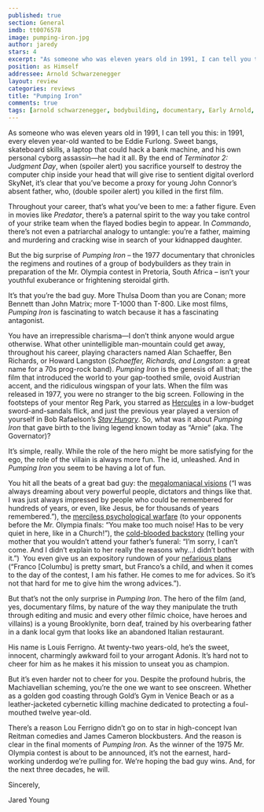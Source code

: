 ```yaml
---
published: true
section: General
imdb: tt0076578
image: pumping-iron.jpg
author: jaredy 
stars: 4
excerpt: "As someone who was eleven years old in 1991, I can tell you this: in 1991, every eleven year-old wanted to be Eddie Furlong. Sweet bangs, skateboard skills, a laptop that could hack a bank machine, and his own personal cyborg assassin&mdash;he had it all. By the end of <em>Terminator 2: Judgment Day</em>, when (spoiler alert) you sacrifice yourself to destroy the computer chip inside your head that will give rise to sentient digital overlord SkyNet, it&rsquo;s clear that you&rsquo;ve become a proxy for young John Connor&rsquo;s absent father, who, (double spoiler alert) you killed in the first film."
position: as Himself 
addressee: Arnold Schwarzenegger
layout: review
categories: reviews
title: "Pumping Iron"
comments: true
tags: [arnold schwarzenegger, bodybuilding, documentary, Early Arnold, First Film, Letters]
---
```

<p>As someone who was eleven years old in 1991, I can tell you this: in 1991, every eleven year-old wanted to be Eddie Furlong. Sweet bangs, skateboard skills, a laptop that could hack a bank machine, and his own personal cyborg assassin&mdash;he had it all. By the end of <em>Terminator 2: Judgment Day</em>, when (spoiler alert) you sacrifice yourself to destroy the computer chip inside your head that will give rise to sentient digital overlord SkyNet, it&rsquo;s clear that you&rsquo;ve become a proxy for young John Connor&rsquo;s absent father, who, (double spoiler alert) you killed in the first film.&nbsp;</p>
<p>Throughout your career, that&rsquo;s what you&rsquo;ve been to me: a father figure. Even in movies like <em>Predator</em>, there&rsquo;s a paternal spirit to the way you take control of your strike team when the flayed bodies begin to appear. In <em>Commando</em>, there&rsquo;s not even a patriarchal analogy to untangle: you&rsquo;re a father, maiming and murdering and cracking wise in search of your kidnapped daughter.&nbsp;</p>
<p>But the big surprise of <em>Pumping Iron</em> &ndash; the 1977 documentary that chronicles the regimens and routines of a group of bodybuilders as they train in preparation of the Mr. Olympia contest in Pretoria, South Africa &ndash; isn&rsquo;t your youthful exuberance or frightening steroidal girth.&nbsp;</p>
<p>It&rsquo;s that you&rsquo;re the bad guy. More Thulsa Doom than you are Conan; more Bennett than John Matrix; more T-1000 than T-800. Like most films, <em>Pumping Iron</em> is fascinating to watch because it has a fascinating antagonist.&nbsp;</p>
<p>You have an irrepressible charisma&mdash;I don&rsquo;t think anyone would argue otherwise. What other unintelligible man-mountain could get away, throughout his career, playing characters named Alan Schaeffer, Ben Richards, or Howard Langston (<em>Schaeffer, Richards, and Langston</em>: a great name for a 70s prog-rock band). <em>Pumping Iron</em> is the genesis of all that; the film that introduced the world to your gap-toothed smile, ovoid Austrian accent, and the ridiculous wingspan of your lats. When the film was released in 1977, you were no stranger to the big screen. Following in the footsteps of your mentor Reg Park, you starred as <a href="/letters/2012/11/6/hercules-in-new-york.html">Hercules</a> in a low-budget sword-and-sandals flick, and just the previous year played a version of yourself in Bob Rafaelson&rsquo;s <a href="/letters/2012/11/14/stay-hungry.html"><em>Stay Hungry</em></a>. So, what was it about <em>Pumping Iron </em>that gave birth to the living legend known today as &ldquo;Arnie&rdquo; (aka. The Governator)?</p>
<p>It&rsquo;s simple, really. While the role of the hero might be more satisfying for the ego, the role of the villain is always more fun. The id, unleashed. And in <em>Pumping Iron </em>you seem to be having a lot of fun.&nbsp;</p>
<p>You hit all the beats of a great bad guy: the <a href="http://www.youtube.com/watch?v=0K8baGoSoR8">megalomaniacal visions</a> (&ldquo;I was always dreaming about very powerful people, dictators and things like that. I was just always impressed by people who could be remembered for hundreds of years, or even, like Jesus, be for thousands of years remembered.&rdquo;), the <a href="http://www.youtube.com/watch?v=PNiJSR07w5w">merciless psychological warfare</a> (to your opponents before the Mr. Olympia finals: &ldquo;You make too much noise! Has to be very quiet in here, like in a Church!&rdquo;), the <a href="http://www.youtube.com/watch?v=KAIZPbHRuzU&amp;feature=relmfu">cold-blooded backstory</a> (telling your mother that you wouldn&rsquo;t attend your father&rsquo;s funeral: &ldquo;I&rsquo;m sorry, I can&rsquo;t come. And I didn&rsquo;t explain to her really the reasons why&hellip;I didn&rsquo;t bother with it.&rdquo;)&nbsp; You even give us an expository rundown of your <a href="http://www.youtube.com/watch?v=9nHHky2ufDU">nefarious plans</a> (&ldquo;Franco [Columbu] is pretty smart, but Franco&#8217;s a child, and when it comes to the day of the contest, I am his father. He comes to me for advices. So it&#8217;s not that hard for me to give him the wrong advices.&rdquo;).&nbsp;</p>
<p>But that&rsquo;s not the only surprise in <em>Pumping Iron</em>. The hero of the film (and, yes, documentary films, by nature of the way they manipulate the truth through editing and music and every other filmic choice, have heroes and villains) is a young Brooklynite, born deaf, trained by his overbearing father in a dank local gym that looks like an abandoned Italian restaurant.</p>
<p>His name is Louis Ferrigno. At twenty-two years-old, he&rsquo;s the sweet, innocent, charmingly awkward foil to your arrogant Adonis. It&rsquo;s hard not to cheer for him as he makes it his mission to unseat you as champion.&nbsp;</p>
<p>But it&rsquo;s even harder not to cheer for you. Despite the profound hubris, the Machiavellian scheming, you&rsquo;re the one we want to see onscreen. Whether as a golden god coasting through Gold&rsquo;s Gym in Venice Beach or as a leather-jacketed cybernetic killing machine dedicated to protecting a foul-mouthed twelve year-old. &nbsp;</p>
<p>There&rsquo;s a reason Lou Ferrigno didn&rsquo;t go on to star in high-concept Ivan Reitman comedies and James Cameron blockbusters. And the reason is clear in the final moments of <em>Pumping Iron. </em>As the winner of the 1975 Mr. Olympia contest is about to be announced, it&rsquo;s not the earnest, hard-working underdog we&rsquo;re pulling for. We&rsquo;re hoping the bad guy wins. And, for the next three decades, he will. &nbsp;</p>
<p>Sincerely,&nbsp;</p>
<p>Jared Young</p>